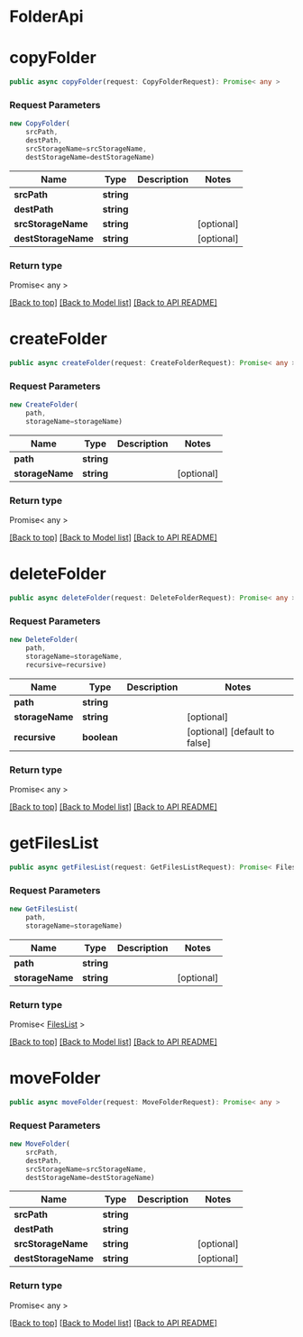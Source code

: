 # FolderApi

                    
<a name="copyFolder"></a>
# **copyFolder**
```typescript
public async copyFolder(request: CopyFolderRequest): Promise< any >
```



### Request Parameters
```typescript
new CopyFolder(
    srcPath,
    destPath,
    srcStorageName=srcStorageName,
    destStorageName=destStorageName)
```

Name | Type | Description | Notes
---- | ---- | ----------- | -----
 **srcPath** | **string**|  |
 **destPath** | **string**|  |
 **srcStorageName** | **string**|  | [optional]
 **destStorageName** | **string**|  | [optional]

### Return type

Promise< any >

[[Back to top]](#) [[Back to Model list]](Models.md) [[Back to API README]](README.md)
                    
<a name="createFolder"></a>
# **createFolder**
```typescript
public async createFolder(request: CreateFolderRequest): Promise< any >
```



### Request Parameters
```typescript
new CreateFolder(
    path,
    storageName=storageName)
```

Name | Type | Description | Notes
---- | ---- | ----------- | -----
 **path** | **string**|  |
 **storageName** | **string**|  | [optional]

### Return type

Promise< any >

[[Back to top]](#) [[Back to Model list]](Models.md) [[Back to API README]](README.md)
                    
<a name="deleteFolder"></a>
# **deleteFolder**
```typescript
public async deleteFolder(request: DeleteFolderRequest): Promise< any >
```



### Request Parameters
```typescript
new DeleteFolder(
    path,
    storageName=storageName,
    recursive=recursive)
```

Name | Type | Description | Notes
---- | ---- | ----------- | -----
 **path** | **string**|  |
 **storageName** | **string**|  | [optional]
 **recursive** | **boolean**|  | [optional] [default to false]

### Return type

Promise< any >

[[Back to top]](#) [[Back to Model list]](Models.md) [[Back to API README]](README.md)
                    
<a name="getFilesList"></a>
# **getFilesList**
```typescript
public async getFilesList(request: GetFilesListRequest): Promise< FilesList >
```



### Request Parameters
```typescript
new GetFilesList(
    path,
    storageName=storageName)
```

Name | Type | Description | Notes
---- | ---- | ----------- | -----
 **path** | **string**|  |
 **storageName** | **string**|  | [optional]

### Return type

Promise< [FilesList](FilesList.md) >

[[Back to top]](#) [[Back to Model list]](Models.md) [[Back to API README]](README.md)
                    
<a name="moveFolder"></a>
# **moveFolder**
```typescript
public async moveFolder(request: MoveFolderRequest): Promise< any >
```



### Request Parameters
```typescript
new MoveFolder(
    srcPath,
    destPath,
    srcStorageName=srcStorageName,
    destStorageName=destStorageName)
```

Name | Type | Description | Notes
---- | ---- | ----------- | -----
 **srcPath** | **string**|  |
 **destPath** | **string**|  |
 **srcStorageName** | **string**|  | [optional]
 **destStorageName** | **string**|  | [optional]

### Return type

Promise< any >

[[Back to top]](#) [[Back to Model list]](Models.md) [[Back to API README]](README.md)
